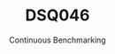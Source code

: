 ---
layout: default
title: DSQ046
subtitle: Continuous Benchmarking
selected: TPC-DS
expanded: Benchmarking
benchmark: /individual_results/DSQ046.html
---